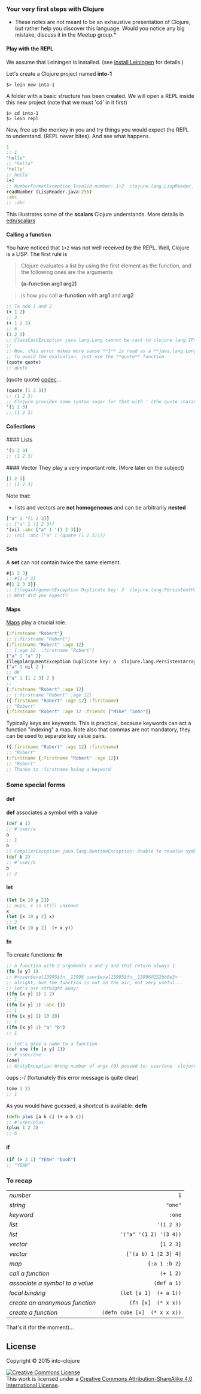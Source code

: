 
### Your very first steps with Clojure

* These notes are not meant to be an exhaustive presentation of Clojure, but rather help you discover this language. Would you notice any big mistake, discuss it in the Meetup group.*

#### Play with the REPL
We assume that Leiningen is installed.
(see [install Leiningen](https://github.com/into-clojure/in-8hours/blob/master/rbf-leiningen/notes.md) for details.)

Let's create a Clojure project named **into-1**
```Shell
$> lein new into-1
```
A folder with a basic structure has been created.
We will open a REPL inside this new project (note that we must 'cd' in it first)
```Shell
$> cd into-1 
$> lein repl

```
Now, free up the monkey in you and try things you would expect the REPL to understand. (REPL never bites).
And see what happens.

```clojure
1
;; 1
"hello"
;; "hello"
'hello'
;; hello'
1+2
;; NumberFormatException Invalid number: 1+2  clojure.lang.LispReader.
readNumber (LispReader.java:256)
:abc
;; :abc
```

This illustrates some of the **scalars** Clojure understands. More details in
[edn/scalars](https://github.com/into-clojure/in-8hours/blob/master/rbf-edn-forms/edn.md#scalars)

#### Calling a function

You have noticed that ```1+2``` was not well received by the REPL.
Well, Clojure is a LISP. The first rule is 
> Clojure evaluates a list by using the first element as the function, and the following ones are the arguments
> 
> **(a-function arg1 arg2)**
>

> is how you call **a-function** with **arg1** and **arg2**

```Clojure
;; To add 1 and 2
(+ 1 2)
;; 3
(+ 1 2 3)
;; 6
(1 2 3)
;; ClassCastException java.lang.Long cannot be cast to clojure.lang.IFn  user/eval783 (NO_SOURCE_FILE:1)
;;
;; Now, this error makes more sense **1** is read as a **java.lang.Long** and cannot be cast as a function **clojure.lang.IFn**
;; To avoid the evaluation, just use the **quote** function
(quote quote)
;; quote
```
(quote quote) [codec](https://www.youtube.com/watch?v=w-T73n94-S4)...
```Clojure
(quote (1 2 3))
;; (1 2 3)
;; Clojure provides some syntax sugar for that with ' (the quote character)
'(1 2 3)
;; (1 2 3)
```

#### Collections

#### Lists
```Clojure
'(1 2 3)
;; (1 2 3)
```

#### Vector
They play a very important role. (More later on the subject)
```Clojure
[1 2 3]
;; [1 2 3]
```
Note that:
* lists and vectors are **not homogeneous** and can be arbitrarily **nested**
```CLojure
["a" 1 '(1 2 3)]
;; ["a" 1 (1 2 3)]
'(nil :abc ["a" 1 '(1 2 3)])
;; (nil :abc ["a" 1 (quote (1 2 3))])
```

#### Sets
A **set** can not contain twice the same element.
```Clojure
#{1 2 3}
;; #{1 2 3}
#{1 2 3 3}}
;; IllegalArgumentException Duplicate key: 3  clojure.lang.PersistentHashSet.createWithCheck (PersistentHashSet.java:68)
;; What did you expect?
```

#### Maps

[Maps](http://en.wikipedia.org/wiki/Hash_table) play a crucial role.

```Clojure
{:firstname "Robert"}
;; {:firstname "Robert"}
{:firstname "Robert" :age 12}
;; {:age 12, :firstname "Robert"}
{"a" 1 "a" 2}
IllegalArgumentException Duplicate key: a  clojure.lang.PersistentArrayMap.createWithCheck (PersistentArrayMap.java:70)
{"a" 1 nil 2 }
;; OK
{"a" 1 [1 2 3] 2 }
;; 
{:firstname "Robert" :age 12}
;; {:firstname "Robert" :age 12}
({:firstname "Robert" :age 12} :firstname)
;; "Robert"
{:firstname "Robert" :age 12 :friends ["Mike" "John"]}
```
Typically keys are keywords. 
This is practical, because keywords can act a function "indexing" a map.
Note also that commas are not mandatory, they can be used to separate key value pairs.
```Clojure
({:firstname "Robert" :age 12} :firstname)
;; "Robert"
(:firstname {:firstname "Robert" :age 12})
;; "Robert"
;; Thanks to :firstname being a keyword
```

### Some special forms
#### def

**def** associates a symbol with a value

```Clojure
(def a 1)
;; #'user/a
a
;; 1
b
;; CompilerException java.lang.RuntimeException: Unable to resolve symbol: b in this context, compiling:(NO_SOURCE_PATH:0:0) 
(def b 2)
;; #'user/b
b
;; 2
```

#### let
```Clojure
(let [x 10 y 2]) 
;; oups, x is still unknown
x
(let [x 10 y 2] x)
;; 2 
(let [x 10 y 2]  (+ x y))
```

#### fn
To create functions: **fn** 
```Clojure
;; a function with 2 arguments x and y and that return always 1
(fn [x y] 1)
;; #<user$eval13995$fn__13996 user$eval13995$fn__13996@252bb0e3>
;; alright, but the function is out in the air, not very useful...
;; let's use straight away:
((fn [x y] 1) 1 2)
;; 1
((fn [x y] 1) :abc [])
;; 1
((fn [x y] 1) 10 20)
;; 1
((fn [x y] 1) "a" "b")
;; 1

;; let's give a name to a function
(def one (fn [x y] 1))
;; #'user/one
(one)
;; ArityException Wrong number of args (0) passed to: user/one  clojure.lang.AFn.throwArity (AFn.java:429)
```
oups :-/ (fortunately this error message is quite clear)
```Clojure
(one 1 2)
;; 1
```

As you would have guessed, a shortcut is available: **defn**
```Clojure
(defn plus [a b c] (+ a b c))
;; #'user/plus
(plus 1 2 3)
;; 6
```

#### if
```clojure
(if (> 2 1) "YEAH" "booh")
;; "YEAH"
```

### To recap

| 					 				|            				|
| ------------------ 				| -------------------------:|
| *number*    		 				| ```1``` 						|
| *string*			 				| ```"one"``` 					|
| *keyword* 		 				| ```:one```  					|
| *list* 			 				| ```'(1 2 3)```      			|
| *list* 			 				| ```'("a" '(1 2) '(3 4))``` 		|
| *vector* 			 				| ```[1 2 3]```  					|
| *vector* 			 				| ```['(a b) 1 [2 3] 4]```		|
| *map* 			 				| ```{:a 1 :b 2}```				|
| *call a function*  				| ```(+ 1 2)```					|
| *associate a symbol to a value*  	| ```(def a 1)```					|
| *local binding*  					| ```(let [a 1]  (+ a 1))```   	|
| *create an anonymous function*    | ```(fn [x]  (* x x))```			|
| *create a function*				| ```(defn cube [x]  (* x x x))```	|


That's it (for the moment)...

## License

Copyright © 2015 into-clojure

<a rel="license" href="http://creativecommons.org/licenses/by-sa/4.0/"><img alt="Creative Commons License" style="border-width:0" src="https://i.creativecommons.org/l/by-sa/4.0/88x31.png" /></a><br />This work is licensed under a <a rel="license" href="http://creativecommons.org/licenses/by-sa/4.0/" target="_blank">Creative Commons Attribution-ShareAlike 4.0 International License</a>.
